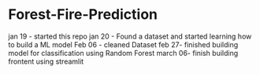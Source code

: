 ﻿# Forest-Fire-Prediction
 jan 19 - started this repo
 jan 20 - Found a dataset and started learning how to build a ML model
 Feb 06 - cleaned Dataset
 feb 27- finished building model for classification using Random Forest 
 march 06- finish building frontent using streamlit
